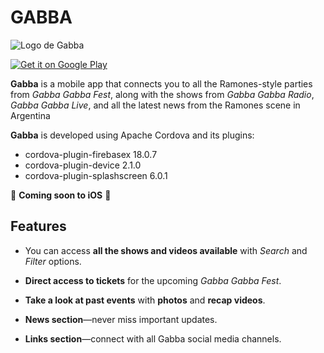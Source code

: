 # GABBA
![Logo de Gabba](https://gabbaapp.s3.us-east-1.amazonaws.com/assets/news/main.webp)
 
[![Get it on Google Play](https://upload.wikimedia.org/wikipedia/commons/7/78/Google_Play_Store_badge_EN.svg)](https://play.google.com/store/apps/details?id=com.gabba.app)

**Gabba** is a mobile app that connects you to all the Ramones-style parties from _Gabba Gabba Fest_, along with the shows from _Gabba Gabba Radio_, _Gabba Gabba Live_, and all the latest news from the Ramones scene in Argentina

**Gabba** is developed using Apache Cordova and its plugins:

- cordova-plugin-firebasex 18.0.7
- cordova-plugin-device 2.1.0
- cordova-plugin-splashscreen 6.0.1

🚧 **Coming soon to iOS** 🚧

## Features
- You can access **all the shows and videos available** with _Search_ and _Filter_ options.

- **Direct access to tickets** for the upcoming _Gabba Gabba Fest_.

- **Take a look at past events** with **photos** and **recap videos**.

- **News section**—never miss important updates.

- **Links section**—connect with all Gabba social media channels.